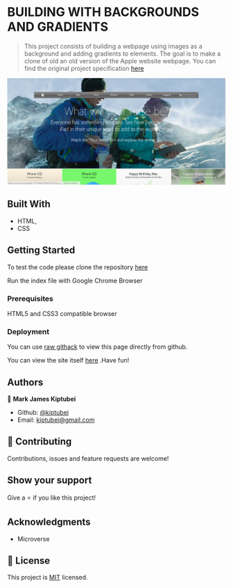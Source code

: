 # BUILDING WITH BACKGROUNDS AND GRADIENTS

> This project consists of building a webpage using images as a background and adding gradients to elements. The goal is to make a clone of old an old version of the Apple website webpage. You can find the original project specification [here](https://www.theodinproject.com/courses/html5-and-css3/lessons/building-with-backgrounds-and-gradients)


![screenshot](./images/app_screenshot.png)

## Built With

- HTML,
- CSS

## Getting Started

To test the code please clone the repository [here](https://github.com/kiptubei/Apple_Background)

Run the index file with Google Chrome Browser

### Prerequisites

HTML5 and CSS3 compatible browser

### Deployment

You can use [raw githack](https://raw.githack.com/) to view this page directly from github.

You can view the site itself [here](https://rawcdn.githack.com/kiptubei/Apple_Background/271e28cb3993050da588c06d6a2841235913c2fc/index.html) .Have fun!

## Authors

👤 **Mark James Kiptubei**

- Github: [@kiptubei](https://github.com/kiptubei)
- Email: [kiptubei@gmail.com](kiptubei@gmail.com)

## 🤝 Contributing

Contributions, issues and feature requests are welcome!


## Show your support

Give a ⭐️ if you like this project!

## Acknowledgments

- Microverse

## 📝 License

This project is [MIT](lic.url) licensed.

